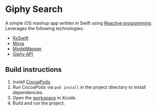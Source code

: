 # Giphy Search

A simple iOS mashup app written in Swift using [Reactive programming](http://reactivex.io). Leverages the following technologies:

* [RxSwift](https://github.com/ReactiveX/RxSwift)
* [Moya](https://github.com/Moya/Moya)
* [ModelMapper](https://github.com/sunshinejr/Moya-ModelMapper)
* [Giphy API](https://github.com/Giphy/GiphyAPI)

## Build instructions

1. Install [CocoaPods](https://cocoapods.org).
2. Run CocoaPods via `pod install` in the project directory to install dependencies.
3. Open the [workspace](blob/master/Giphy+Search.xcworkspace) in Xcode.
4. Build and run the project.